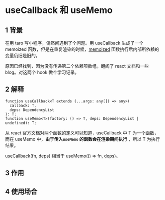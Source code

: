 # useCallback 和 useMemo

## 1 背景

在用 taro 写小程序，偶然间遇到了个问题。用 useCallback 生成了一个 memoized 函数，但是在重复渲染的时候，[memoized](https://en.wikipedia.org/wiki/Memoization) 函数执行后内部所依赖的变量仍旧是旧的。

原因已经找到，因为没有传递第二个依赖项数组。翻阅了 react 文档和一些 blog。对这两个 hook 做个学习记录。

## 2 解释

```tsx
function useCallback<T extends (...args: any[]) => any>(
  callback: T,
  deps: DependencyList
): T;
function useMemo<T>(factory: () => T, deps: DependencyList | undefined): T;
```

从 react 官方文档对两个函数的定义可以知道，useCallback 中 T 为一个函数，而在 useMemo 中，**由于传入`useMemo` 的函数会在渲染期间执行** ，所以 T 为执行结果。

useCallback(fn, deps) 相当于 useMemo(() => fn, deps)。

## 3 作用

## 4 使用场合
